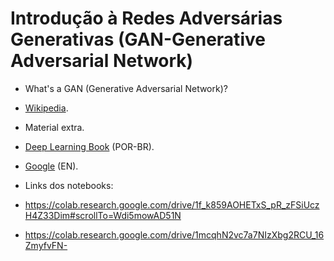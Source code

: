 # Introdução à Redes Adversárias Generativas (GAN-Generative Adversarial Network)

- What's a GAN (Generative Adversarial Network)?
 - [Wikipedia](https://en.wikipedia.org/wiki/Generative_adversarial_network).

- Material extra.
 - [Deep Learning Book](https://www.deeplearningbook.com.br/introducao-as-redes-adversarias-generativas-gans-generative-adversarial-networks/) (POR-BR).
 - [Google](https://developers.google.com/machine-learning/gan) (EN).

- Links dos notebooks:
 - https://colab.research.google.com/drive/1f_k859AOHETxS_pR_zFSiUczH4Z33Dim#scrollTo=Wdi5mowAD51N
 - https://colab.research.google.com/drive/1mcqhN2vc7a7NIzXbg2RCU_16ZmyfvFN-
